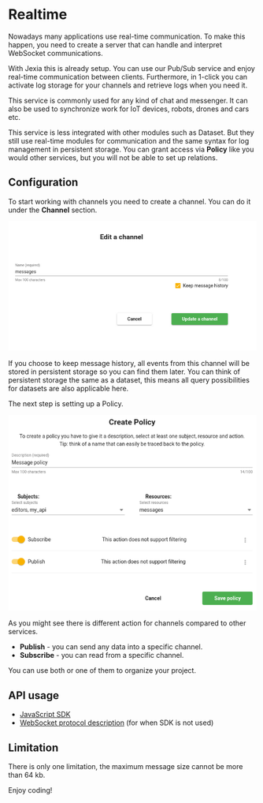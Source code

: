# <pro/> Realtime
Nowadays many applications use real-time communication. To make this happen, you need to create a server that can handle and interpret WebSocket communications. 

With Jexia this is already setup. You can use our Pub/Sub service and enjoy real-time communication between clients. Furthermore, in 1-click you can activate log storage for your channels and retrieve logs when you need it.

This service is commonly used for any kind of chat and messenger. It can also be used to synchronize work for IoT devices, robots, drones and cars etc. 

This service is less integrated with other modules such as Dataset. But they still use real-time modules for communication and the same syntax for log management in persistent storage. You can grant access via **Policy** like you would other services, but you will not be able to set up relations. 

## Configuration
To start working with channels you need to create a channel. You can do it under the **Channel** section.

![Create channel](./channels.png)

If you choose to keep message history, all events from this channel will be stored in persistent storage so you can find them later. 
You can think of persistent storage the same as a dataset, this means all query possibilities for datasets are also applicable here.  

The next step is setting up a Policy.

![Policy setup](./policy.png)

As you might see there is different action for channels compared to other services. 
* **Publish** - you can send any data into a specific channel.
* **Subscribe** - you can read from a specific channel.

You can use both or one of them to organize your project. 

## API usage
- [JavaScript SDK](./SDK.md)
- [WebSocket protocol description](./Protocol.md) (for when SDK is not used)

## Limitation
There is only one limitation, the maximum message size cannot be more than 64 kb.

Enjoy coding! 
